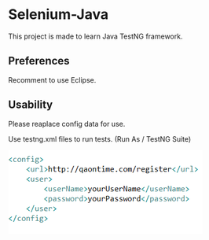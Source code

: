 # Selenium-Java

This project is made to learn Java TestNG framework.

## Preferences
Recomment to use Eclipse.

## Usability

Please reaplace config data for use.

Use testng.xml files to run tests. (Run As / TestNG Suite)

![Config picture](https://github.com/PauliusPo/Selenium-Java/blob/master/config%20details.png)



